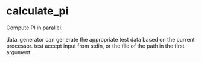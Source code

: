 # calculate_pi
Compute PI in parallel.

data_generator can generate the appropriate test data based on the current processor.
test accept input from stdin, or the file of the path in the first argument.
